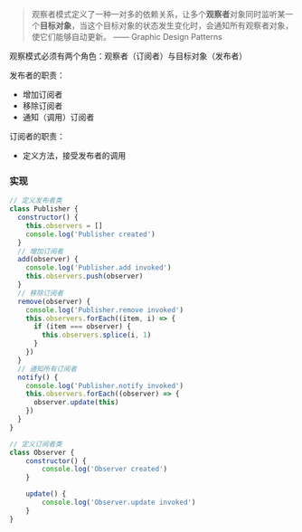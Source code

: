> 观察者模式定义了一种一对多的依赖关系，让多个**观察者**对象同时监听某一个**目标对象**，当这个目标对象的状态发生变化时，会通知所有观察者对象，使它们能够自动更新。 —— Graphic Design Patterns

观察模式必须有两个角色：观察者（订阅者）与目标对象（发布者）

发布者的职责：

- 增加订阅者
- 移除订阅者
- 通知（调用）订阅者

订阅者的职责：

- 定义方法，接受发布者的调用

### 实现

```js
// 定义发布者类
class Publisher {
  constructor() {
    this.observers = []
    console.log('Publisher created')
  }
  // 增加订阅者
  add(observer) {
    console.log('Publisher.add invoked')
    this.observers.push(observer)
  }
  // 移除订阅者
  remove(observer) {
    console.log('Publisher.remove invoked')
    this.observers.forEach((item, i) => {
      if (item === observer) {
        this.observers.splice(i, 1)
      }
    })
  }
  // 通知所有订阅者
  notify() {
    console.log('Publisher.notify invoked')
    this.observers.forEach((observer) => {
      observer.update(this)
    })
  }
}

// 定义订阅者类
class Observer {
    constructor() {
        console.log('Observer created')
    }

    update() {
        console.log('Observer.update invoked')
    }
}
```

